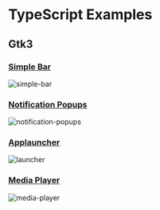 # TypeScript Examples

## Gtk3

### [Simple Bar](https://github.com/Aylur/astal/tree/main/examples/js/simple-bar)
![simple-bar](https://github.com/user-attachments/assets/a306c864-56b7-44c4-8820-81f424f32b9b)

### [Notification Popups](https://github.com/Aylur/astal/tree/main/examples/js/notifications)
![notification-popups](https://github.com/user-attachments/assets/0df0eddc-5c74-4af0-a694-48dc8ec6bb44)

### [Applauncher](https://github.com/Aylur/astal/tree/main/examples/js/applauncher)
![launcher](https://github.com/user-attachments/assets/2695e3bb-dff4-478a-b392-279fe638bfd3)

### [Media Player](https://github.com/Aylur/astal/tree/main/examples/js/media-player)
![media-player](https://github.com/user-attachments/assets/891e9706-74db-4505-bd83-c3628d7b4fd0)
